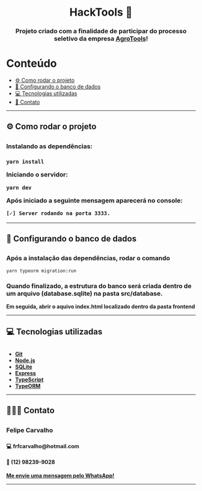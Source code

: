 <h1 align="center">HackTools 📝</h1>

<h3 align="center">
  Projeto criado com a finalidade de participar do processo seletivo da 
  empresa <a href="www.agrotools.com.br">AgroTools</a>!
</h3>

<h1>Conteúdo</h1>
<ul>
<li><a href="#como-rodar">⚙️ Como rodar o projeto</a></li>
<li><a href="#banco-dados">📀 Configurando o banco de dados</a></li>
<li><a href="#tecnologias">💻 Tecnologias utilizadas</a></li>
<li><a href="#contato">📱 Contato</a></li>
</ul>
<hr>

<h2 id="como-rodar">⚙️ Como rodar o projeto<h2>
<h3> Instalando as dependências:<h3>

```
yarn install
```

Iniciando o servidor:

```
yarn dev
```
Após iniciado a seguinte mensagem aparecerá no console:
```
[✓] Server rodando na porta 3333.
```
<hr>
<h2 id="banco-dados">📀 Configurando o banco de dados<h2>
<h3>Após a instalação das dependências, rodar o comando</h3>

```
yarn typeorm migration:run
```
<h3>Quando finalizado, a estrutura do banco será criada dentro de um arquivo (database.sqlite) na pasta <b>src/database.</h3>
Em seguida, abrir o aquivo <b>index.html</b> localizado dentro da pasta <b>frontend</b>
<hr>
<h2 id="tecnologias">💻 Tecnologias utilizadas<h2>

## 
- [Git](https://git-scm.com)
- [Node.js](https://nodejs.org/en/)
- [SQLite](https://sqlite.org)
- [Express](https://expressjs.com/pt-br)
- [TypeScript](https://www.typescriptlang.org/)
- [TypeORM](https://typeorm.io/)

<hr>
<h2 id="contato">👨🏻‍💻 Contato<h2>
<h3>Felipe Carvalho<h3>
<h4>💻 frfcarvalho@hotmail.com</h4>
<h4>📱 (12) 98239-9028 
<a href="https://api.whatsapp.com/send?phone=5512982399028"></h3>
Me envie uma mensagem pelo WhatsApp!
</a></h4>

<hr>


